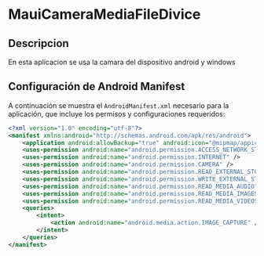 # MauiCameraMediaFileDivice

## Descripcion 
En esta aplicacion se usa la camara del dispositivo android y windows  

## Configuración de Android Manifest

A continuación se muestra el `AndroidManifest.xml` necesario para la aplicación, que incluye los permisos y configuraciones requeridos:

```xml
<?xml version="1.0" encoding="utf-8"?>
<manifest xmlns:android="http://schemas.android.com/apk/res/android">
    <application android:allowBackup="true" android:icon="@mipmap/appicon" android:roundIcon="@mipmap/appicon_round" android:supportsRtl="true"></application>
    <uses-permission android:name="android.permission.ACCESS_NETWORK_STATE" />
    <uses-permission android:name="android.permission.INTERNET" />
    <uses-permission android:name="android.permission.CAMERA" />
    <uses-permission android:name="android.permission.READ_EXTERNAL_STORAGE" />
    <uses-permission android:name="android.permission.WRITE_EXTERNAL_STORAGE" />
    <uses-permission android:name="android.permission.READ_MEDIA_AUDIO" />
    <uses-permission android:name="android.permission.READ_MEDIA_IMAGES" />
    <uses-permission android:name="android.permission.READ_MEDIA_VIDEOS" />
    <queries>
        <intent>
            <action android:name="android.media.action.IMAGE_CAPTURE" />
        </intent>
    </queries>
</manifest>
```


